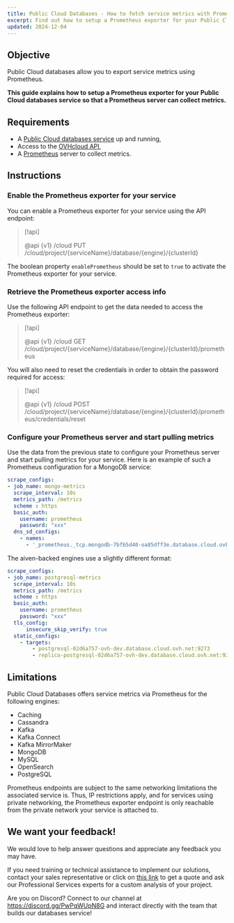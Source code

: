 ```yaml
---
title: Public Cloud Databases - How to fetch service metrics with Prometheus
excerpt: Find out how to setup a Prometheus exporter for your Public Cloud databases service
updated: 2024-12-04
---
```


## Objective

Public Cloud databases allow you to export service metrics using Prometheus.

**This guide explains how to setup a Prometheus exporter for your Public Cloud databases service so that a Prometheus server can collect metrics.**

## Requirements

- A [Public Cloud databases service](https://www.ovhcloud.com/en-gb/public-cloud/databases/) up and running,
- Access to the [OVHcloud API](https://eu.api.ovh.com/console/),
- A [Prometheus](https://prometheus.io) server to collect metrics.

## Instructions

### Enable the Prometheus exporter for your service

You can enable a Prometheus exporter for your service using the API endpoint:

> [!api]
>
> @api {v1} /cloud PUT /cloud/project/{serviceName}/database/{engine}/{clusterId}
>

The boolean property `enablePrometheus` should be set to `true` to activate the Prometheus exporter for your service.

### Retrieve the Prometheus exporter access info

Use the following API endpoint to get the data needed to access the Prometheus exporter:

> [!api]
>
> @api {v1} /cloud GET /cloud/project/{serviceName}/database/{engine}/{clusterId}/prometheus
>

You will also need to reset the credentials in order to obtain the password required for access:

> [!api]
>
> @api {v1} /cloud POST /cloud/project/{serviceName}/database/{engine}/{clusterId}/prometheus/credentials/reset
>

### Configure your Prometheus server and start pulling metrics

Use the data from the previous state to configure your Prometheus server and start pulling metrics for your service. Here is an example of such a Prometheus configuration for a MongoDB service:

```yaml
scrape_configs:
- job_name: mongo-metrics
  scrape_interval: 10s
  metrics_path: /metrics
  scheme : https
  basic_auth:
    username: prometheus
    password: "xxx"
  dns_sd_configs:
    - names:
      - '_prometheus._tcp.mongodb-7bfb5d40-oa85dff3e.database.cloud.ovh.net' 
```

The aiven-backed engines use a slightly different format:

```yaml
scrape_configs:
- job_name: postgresql-metrics
  scrape_interval: 10s
  metrics_path: /metrics
  scheme : https
  basic_auth:
    username: prometheus
    password: "xxx"
  tls_config:
      insecure_skip_verify: true
  static_configs:
    - targets: 
        - postgresql-02d6a757-ovh-dev.database.cloud.ovh.net:9273
        - replica-postgresql-02d6a757-ovh-dev.database.cloud.ovh.net:9273
```

## Limitations

Public Cloud Databases offers service metrics via Prometheus for the following engines:
- Caching
- Cassandra
- Kafka
- Kafka Connect
- Kafka MirrorMaker
- MongoDB
- MySQL
- OpenSearch
- PostgreSQL

Prometheus endpoints are subject to the same networking limitations the associated service is. Thus, IP restrictions apply, and for services using private networking, the Prometheus exporter endpoint is only reachable from the private network your service is attached to.

## We want your feedback!

We would love to help answer questions and appreciate any feedback you may have.

If you need training or technical assistance to implement our solutions, contact your sales representative or click on [this link](https://www.ovhcloud.com/en-gb/professional-services/) to get a quote and ask our Professional Services experts for a custom analysis of your project.

Are you on Discord? Connect to our channel at <https://discord.gg/PwPqWUpN8G> and interact directly with the team that builds our databases service!
